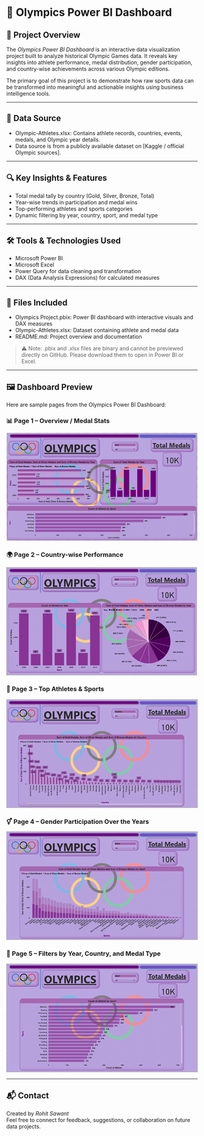 # 🏅 Olympics Power BI Dashboard

## 📌 Project Overview

The *Olympics Power BI Dashboard* is an interactive data visualization project built to analyze historical Olympic Games data. It reveals key insights into athlete performance, medal distribution, gender participation, and country-wise achievements across various Olympic editions.

The primary goal of this project is to demonstrate how raw sports data can be transformed into meaningful and actionable insights using business intelligence tools.

---

## 📂 Data Source

- Olympic-Athletes.xlsx: Contains athlete records, countries, events, medals, and Olympic year details.
- Data source is from a publicly available dataset on [Kaggle / official Olympic sources].

---

## 🔍 Key Insights & Features

- Total medal tally by country (Gold, Silver, Bronze, Total)
- Year-wise trends in participation and medal wins
- Top-performing athletes and sports categories
- Dynamic filtering by year, country, sport, and medal type

---

## 🛠️ Tools & Technologies Used

- Microsoft Power BI
- Microsoft Excel
- Power Query for data cleaning and transformation
- DAX (Data Analysis Expressions) for calculated measures

---

## 📁 Files Included

- Olympics Project.pbix: Power BI dashboard with interactive visuals and DAX measures
- Olympic-Athletes.xlsx: Dataset containing athlete and medal data
- README.md: Project overview and documentation

> ⚠️ Note: .pbix and .xlsx files are binary and cannot be previewed directly on GitHub. Please download them to open in Power BI or Excel.

---

## 🖼️ Dashboard Preview

Here are sample pages from the Olympics Power BI Dashboard:

### 📊 Page 1 – Overview / Medal Stats
![Dashboard Page 1](Olympics_Dashboard_Page_1.PNG)

### 🌍 Page 2 – Country-wise Performance
![Dashboard Page 2](Olympics_Dashboard_Page_2.PNG)

### 🏃 Page 3 – Top Athletes & Sports
![Dashboard Page 3](Olympics_Dashboard_Page_3.PNG)

### ⚥ Page 4 – Gender Participation Over the Years
![Dashboard Page 4](Olympics_Dashboard_Page_4.PNG)

### 🎯 Page 5 – Filters by Year, Country, and Medal Type
![Dashboard Page 5](Olympics_Dashboard_Page_5.PNG)

---

## 📬 Contact

Created by *Rohit Sawant*  
Feel free to connect for feedback, suggestions, or collaboration on future data projects.
